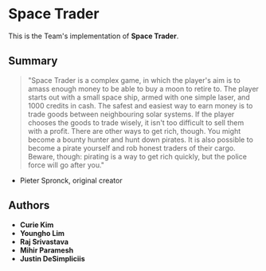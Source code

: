 # Space Trader
This is the Team's implementation of **Space Trader**.
## Summary
> "Space Trader is a complex game, in which the player's aim is to amass enough money to be able to buy a moon to retire to. The player starts out with a small space ship, armed with one simple laser, and 1000 credits in cash. The safest and easiest way to earn money is to trade goods between neighbouring solar systems. If the player chooses the goods to trade wisely, it isn't too difficult to sell them with a profit. There are other ways to get rich, though. You might become a bounty hunter and hunt down pirates. It is also possible to become a pirate yourself and rob honest traders of their cargo. Beware, though: pirating is a way to get rich quickly, but the police force will go after you."
- Pieter Spronck, original creator
## Authors
* **Curie Kim**
* **Youngho Lim**
* **Raj Srivastava**
* **Mihir Paramesh**
* **Justin DeSimpliciis**
